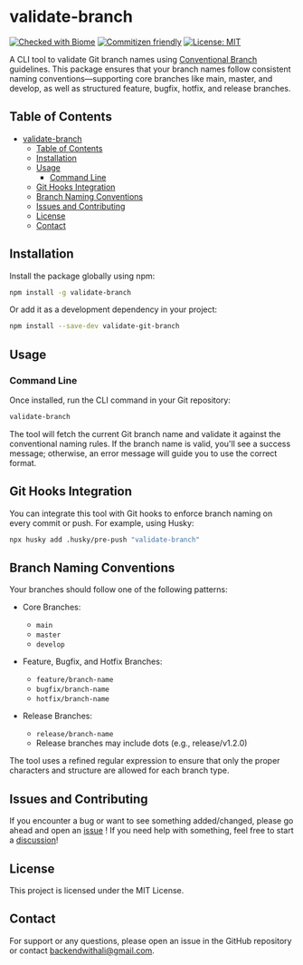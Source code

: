 # validate-branch

[![Checked with Biome](https://img.shields.io/badge/Checked_with-Biome-60a5fa?style=flat&logo=biome)](https://biomejs.dev)
[![Commitizen friendly](https://img.shields.io/badge/commitizen-friendly-brightgreen.svg)](http://commitizen.github.io/cz-cli/)
[![License: MIT](https://img.shields.io/badge/License-MIT-yellow.svg)](https://opensource.org/licenses/MIT)

A CLI tool to validate Git branch names using [Conventional Branch](https://conventional-branch.github.io/) guidelines. This package ensures that your branch names follow consistent naming conventions—supporting core branches like main, master, and develop, as well as structured feature, bugfix, hotfix, and release branches.

## Table of Contents

- [validate-branch](#validate-branch)
	- [Table of Contents](#table-of-contents)
	- [Installation](#installation)
	- [Usage](#usage)
		- [Command Line](#command-line)
	- [Git Hooks Integration](#git-hooks-integration)
	- [Branch Naming Conventions](#branch-naming-conventions)
	- [Issues and Contributing](#issues-and-contributing)
	- [License](#license)
	- [Contact](#contact)

## Installation

Install the package globally using npm:

```sh
npm install -g validate-branch
```

Or add it as a development dependency in your project:

```sh
npm install --save-dev validate-git-branch
```

## Usage

### Command Line
Once installed, run the CLI command in your Git repository:

```sh
validate-branch
```

The tool will fetch the current Git branch name and validate it against the conventional naming rules. If the branch name is valid, you'll see a success message; otherwise, an error message will guide you to use the correct format.

## Git Hooks Integration

You can integrate this tool with Git hooks to enforce branch naming on every commit or push. For example, using Husky:

```sh
npx husky add .husky/pre-push "validate-branch"
```

## Branch Naming Conventions

Your branches should follow one of the following patterns:
- Core Branches:
 	- `main`
 	- `master`
 	- `develop`

- Feature, Bugfix, and Hotfix Branches:
  - `feature/branch-name`
  - `bugfix/branch-name`
  - `hotfix/branch-name`

- Release Branches:
 	- `release/branch-name`
 	- Release branches may include dots (e.g., release/v1.2.0)

The tool uses a refined regular expression to ensure that only the proper characters and structure are allowed for each branch type.

## Issues and Contributing

If you encounter a bug or want to see something added/changed, please go ahead and open an [issue](https://github.com/Silent-Watcher/express-admin-honeypot/issues)
! If you need help with something, feel free to start a [discussion](https://github.com/Silent-Watcher/express-admin-honeypot/discussions/new)!

## License

This project is licensed under the MIT License.

## Contact

For support or any questions, please open an issue in the GitHub repository or contact <backendwithali@gmail.com>.